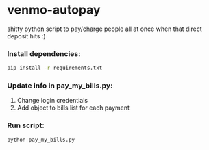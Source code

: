 # venmo-autopay	
shitty python script to pay/charge people all at once when that direct deposit hits	:)
 ### Install dependencies:	
```bash	
pip install -r requirements.txt	
```	
 ### Update info in pay_my_bills.py:	
1. Change login credentials	
2. Add object to bills list for each payment	
 ### Run script:	
``` bash	
python pay_my_bills.py	
```
